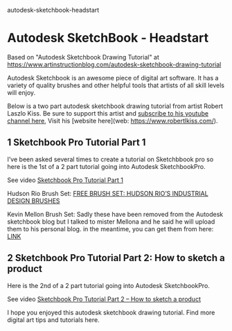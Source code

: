 autodesk-sketchbook-headstart
# Autodesk SketchBook - Headstart

Based on "Autodesk Sketchbook Drawing Tutorial" at https://www.artinstructionblog.com/autodesk-sketchbook-drawing-tutorial

Autodesk Sketchbook is an awesome piece of digital art software. It has a variety of quality brushes and other helpful tools that artists of all skill levels will enjoy.

Below is a two part autodesk sketchbook drawing tutorial from artist Robert Laszlo Kiss. Be sure to support this artist and [subscribe to his youtube channel here](https://www.youtube.com/channel/UC6qiPzIeEvDmPZAWbsB09Cw), Visit his [website here](web: https://www.robertlkiss.com/).

## 1 Sketchbook Pro Tutorial Part 1
I’ve been asked several times to create a tutorial on Sketchbbook pro so here is the 1st of a 2 part tutorial going into Autodesk SketchbookPro.

See video [Sketchbook Pro Tutorial Part 1](https://youtu.be/vuZN7nv9_mg)

Hudson Rio Brush Set: [FREE BRUSH SET: HUDSON RIO’S INDUSTRIAL DESIGN BRUSHES](https://blogs.autodesk.com/sketchbookpro/free-brush-set-hudson-rios-industrial-design-brushes/)

Kevin Mellon Brush Set: Sadly these have been removed from the Autodesk sketchbook blog but I talked to mister Mellona and he said he will upload them to his personal blog. in the meantime, you can get them from here: [LINK](https://www.youtube.com/redirect?event=video_description&v=vuZN7nv9_mg&redir_token=-OYbraS6lXtEA-0kXqhG__nlg1p8MTU3MDg5NzMzOEAxNTcwODEwOTM4&q=https%3A%2F%2Fdrive.google.com%2Fopen%3Fid%3D1oN4xPhLXPyr73tze9OTHTmOfb_oeFuG9)

## 2 Sketchbook Pro Tutorial Part 2: How to sketch a product
Here is the 2nd of a 2 part tutorial going into Autodesk SketchbookPro.

See video [Sketchbook Pro Tutorial Part 2 – How to sketch a product](https://youtu.be/w2IZGpbVh-c)

I hope you enjoyed this autodesk sketchbook drawing tutorial. Find more digital art tips and tutorials here.
